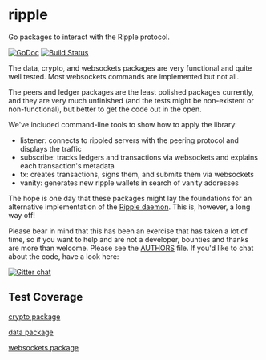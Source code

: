 ripple
======

Go packages to interact with the Ripple protocol.

[![GoDoc](https://godoc.org/github.com/rubblelabs/ripple?status.png)](https://godoc.org/github.com/rubblelabs/ripple)
[![Build Status](https://drone.io/github.com/dabankio/ripple/status.png)](https://drone.io/github.com/dabankio/ripple/latest)

The data, crypto, and websockets packages are very functional and quite well tested. Most websockets commands are implemented but not all.

The peers and ledger packages are the least polished packages currently, and they are very much unfinished (and the tests might be non-existent or non-functional), but better to get the code out in the open.

We've included command-line tools to show how to apply the library:

* listener: connects to rippled servers with the peering protocol and displays the traffic
* subscribe: tracks ledgers and transactions via websockets and explains each transaction's metadata
* tx: creates transactions, signs them, and submits them via websockets
* vanity: generates new ripple wallets in search of vanity addresses

The hope is one day that these packages might lay the foundations for an alternative implementation of the [Ripple daemon](https://github.com/ripple/rippled). This is, however, a long way off!

Please bear in mind that this has been an exercise that has taken a lot of time, so if you want to help and are not a developer, bounties and thanks are more than welcome. Please see the [AUTHORS](https://github.com/dabankio/ripple/blob/master/AUTHORS) file. If you'd like to chat about the code, have a look here:

[![Gitter chat](https://badges.gitter.im/rubblelabs/ripple.png)](https://gitter.im/rubblelabs/ripple)

## Test Coverage

[crypto package](https://drone.io/github.com/rubblelabs/ripple/files/crypto.html)

[data package](https://drone.io/github.com/rubblelabs/ripple/files/data.html)

[websockets package](https://drone.io/github.com/rubblelabs/ripple/files/websockets.html)
